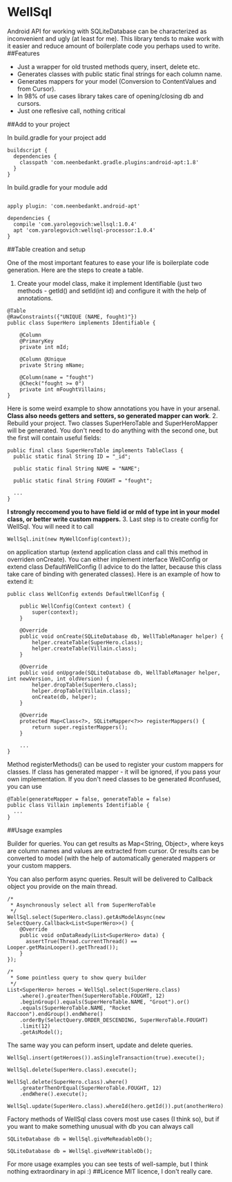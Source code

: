 # WellSql
Android API for working with SQLiteDatabase can be characterized as inconvenient and ugly (at least for me). This library tends to make work with it easier and reduce amount of boilerplate code you perhaps used to write. 
##Features
* Just a wrapper for old trusted methods query, insert, delete etc.
* Generates classes with public static final strings for each column name.
* Generates mappers for your model (Conversion to ContentValues and from Cursor).
* In 98% of use cases library takes care of opening/closing db and cursors.
* Just one reflesive call, nothing critical

##Add to your project

In build.gradle for your project add 
```
buildscript {
  dependencies {
    classpath 'com.neenbedankt.gradle.plugins:android-apt:1.8'
  }
}

```
In build.gradle for your module add

```

apply plugin: 'com.neenbedankt.android-apt'

dependencies {
  compile 'com.yarolegovich:wellsql:1.0.4'
  apt 'com.yarolegovich:wellsql-processor:1.0.4'
}

```
##Table creation and setup

One of the most important features to ease your life is boilerplate code generation. Here are the steps to create a table.
1. Create your model class, make it implement Identifiable (just two methods - getId() and setId(int id) and configure it with the help of annotations.

```
@Table
@RawConstraints({"UNIQUE (NAME, fought)"})
public class SuperHero implements Identifiable {

    @Column
    @PrimaryKey
    private int mId;

    @Column @Unique
    private String mName;

    @Column(name = "fought")
    @Check("fought >= 0")
    private int mFoughtVillains;
}
```
Here is some weird example to show annotations you have in your arsenal. **Class also needs getters and setters, so generated mapper can work**. 
2. Rebuild your project. Two classes SuperHeroTable and SuperHeroMapper will be generated. You don't need to do anything with the second one, but the first will contain useful fields:

```
public final class SuperHeroTable implements TableClass {
  public static final String ID = "_id";

  public static final String NAME = "NAME";

  public static final String FOUGHT = "fought";
  
  ...
}
```
**I strongly reccomend you to have field id or mId of type int in your model class, or better write custom mappers.**
3. Last step is to create config for WellSql. You will need it to call
```
WellSql.init(new MyWellConfig(context)); 
```
on application startup (extend application class and call this method in overriden onCreate). You can either implement interface WellConfig or extend class DefaultWellConfig (I advice to do the latter, because this class take care of binding with generated classes). Here is an example of how to extend it:

```
public class WellConfig extends DefaultWellConfig {

    public WellConfig(Context context) {
        super(context);
    }

    @Override
    public void onCreate(SQLiteDatabase db, WellTableManager helper) {
        helper.createTable(SuperHero.class);
        helper.createTable(Villain.class);
    }

    @Override
    public void onUpgrade(SQLiteDatabase db, WellTableManager helper, int newVersion, int oldVersion) {
        helper.dropTable(SuperHero.class);
        helper.dropTable(Villain.class);
        onCreate(db, helper);
    }

    @Override
    protected Map<Class<?>, SQLiteMapper<?>> registerMappers() {
        return super.registerMappers();
    }
    
    ...
}
```
Method registerMethods() can be used to register your custom mappers for classes. If class has generated mapper - it will be ignored, if you pass your own implementation.
If you don't need classes to be generated #confused, you can use 

```
@Table(generateMapper = false, generateTable = false)
public class Villain implements Identifiable {
  ...
}
```

##Usage examples

Builder for queries. You can get results as Map<String, Object>, where keys are column names and values are extracted from cursor. Or results can be converted to model (with the help of automatically generated mappers or your custom mappers.

You can also perform async queries. Result will be delivered to Callback object you provide on the main thread. 

```
/*
 * Asynchronously select all from SuperHeroTable
 */
WellSql.select(SuperHero.class).getAsModelAsync(new SelectQuery.Callback<List<SuperHero>>() {
    @Override
    public void onDataReady(List<SuperHero> data) {
      assertTrue(Thread.currentThread() == Looper.getMainLooper().getThread());
    }
});

/*
 * Some pointless query to show query builder
 */
List<SuperHero> heroes = WellSql.select(SuperHero.class)
    .where().greaterThen(SuperHeroTable.FOUGHT, 12)
    .beginGroup().equals(SuperHeroTable.NAME, "Groot").or()
    .equals(SuperHeroTable.NAME, "Rocket Raccoon").endGroup().endWhere()
    .orderBy(SelectQuery.ORDER_DESCENDING, SuperHeroTable.FOUGHT)
    .limit(12)
    .getAsModel();
```
The same way you can peform insert, update and delete queries.

```
WellSql.insert(getHeroes()).asSingleTransaction(true).execute();

WellSql.delete(SuperHero.class).execute();

WellSql.delete(SuperHero.class).where()
    .greaterThenOrEqual(SuperHeroTable.FOUGHT, 12)
    .endWhere().execute();

WellSql.update(SuperHero.class).whereId(hero.getId()).put(anotherHero).execute();
```
Factory methods of WellSql class covers most use cases (I think so), but if you want to make something unusual with db you can always call

```
SQLiteDatabase db = WellSql.giveMeReadableDb();

SQLiteDatabase db = WellSql.giveMeWritableDb();
```
For more usage examples you can see tests of well-sample, but I think nothing extraordinary in api :)
##Licence
MIT licence, I don't really care. 
